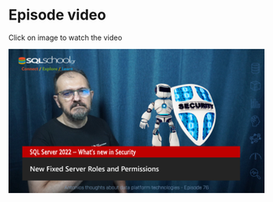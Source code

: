 # Episode video

Click on image to watch the video

[![Watch the video](./ytimage.png)](https://youtu.be/k6geMX66ORk)
